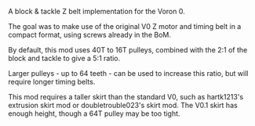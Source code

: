 A block & tackle Z belt implementation for the Voron 0.

The goal was to make use of the original V0 Z motor and timing belt in a compact format, using screws already in the BoM.

By default, this mod uses 40T to 16T pulleys, combined with the 2:1 of the block and tackle to give a 5:1 ratio.

Larger pulleys - up to 64 teeth - can be used to increase this ratio, but will require longer timing belts.

This mod requires a taller skirt than the standard V0, such as hartk1213's extrusion skirt mod or doubletrouble023's skirt mod. The V0.1 skirt has enough height, though a 64T pulley may be too tight.
